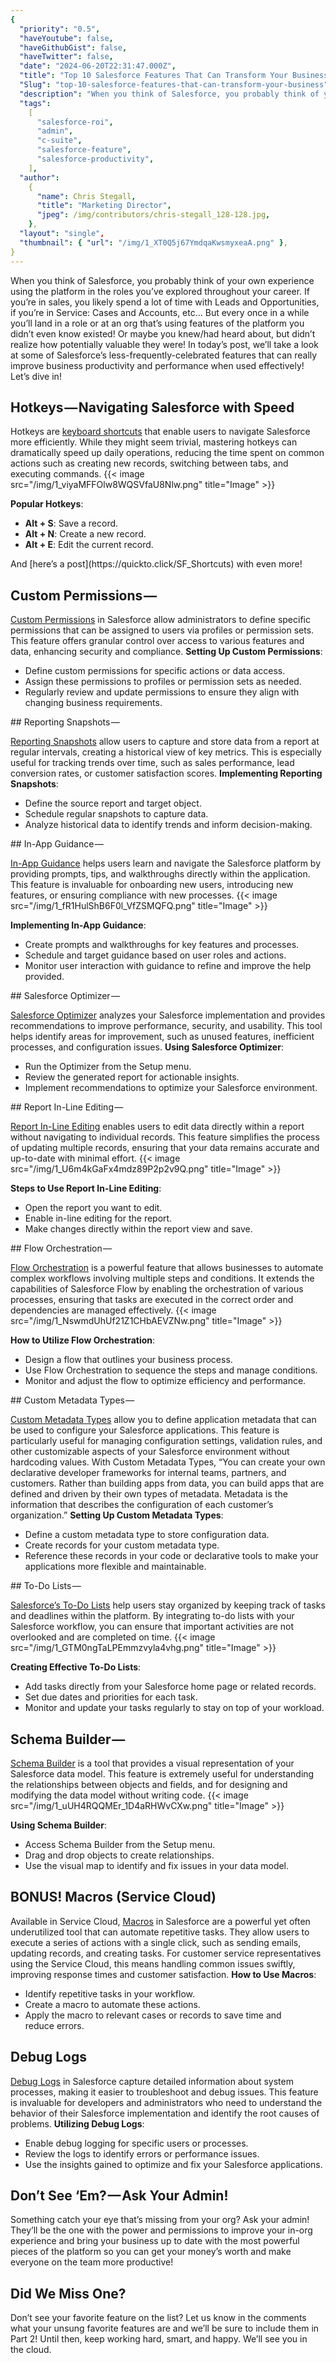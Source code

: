 ```yaml
---
{
  "priority": "0.5",
  "haveYoutube": false,
  "haveGithubGist": false,
  "haveTwitter": false,
  "date": "2024-06-20T22:31:47.000Z",
  "title": "Top 10 Salesforce Features That Can Transform Your Business",
  "Slug": "top-10-salesforce-features-that-can-transform-your-business",
  "description": "When you think of Salesforce, you probably think of your own experience using the platform in the roles you’ve explored throughout your career. If you’re in sales, you likely spend a lot of time with Leads and Opportunities, if you’re in Service: Cases and Accounts, etc… But every once in a while you’ll land in a role or at an org that’s using features of the platform you didn’t even know existed! Or maybe you knew/had heard about, but didn’t realize how potentially valuable they were!.",
  "tags":
    [
      "salesforce-roi",
      "admin",
      "c-suite",
      "salesforce-feature",
      "salesforce-productivity",
    ],
  "author":
    {
      "name": Chris Stegall,
      "title": "Marketing Director",
      "jpeg": /img/contributors/chris-stegall_128-128.jpg,
    },
  "layout": "single",
  "thumbnail": { "url": "/img/1_XT0Q5j67YmdqaKwsmyxeaA.png" },
}
---
```


When you think of Salesforce, you probably think of your own experience using the platform in the roles you’ve explored throughout your career. If you’re in sales, you likely spend a lot of time with Leads and Opportunities, if you’re in Service: Cases and Accounts, etc… But every once in a while you’ll land in a role or at an org that’s using features of the platform you didn’t even know existed! Or maybe you knew/had heard about, but didn’t realize how potentially valuable they were!
In today’s post, we’ll take a look at some of Salesforce’s less-frequently-celebrated features that can really improve business productivity and performance when used effectively!
Let’s dive in!

## Hotkeys — Navigating Salesforce with Speed

Hotkeys are [keyboard shortcuts](https://quickto.click/SF_Shortcuts) that enable users to navigate Salesforce more efficiently. While they might seem trivial, mastering hotkeys can dramatically speed up daily operations, reducing the time spent on common actions such as creating new records, switching between tabs, and executing commands.
{{< image src="/img/1_viyaMFFOlw8WQSVfaU8Nlw.png" title="Image" >}}

<strong>Popular Hotkeys</strong>:

<ul><li><strong>Alt + S</strong>: Save a record.</li><li><strong>Alt + N</strong>: Create a new record.</li><li><strong>Alt + E</strong>: Edit the current record.</li></ul>And [here’s a post](https://quickto.click/SF_Shortcuts) with even more!

## Custom Permissions — 

[Custom Permissions](https://help.salesforce.com/s/articleView?id=sf.custom_perms_overview.htm&language=en_US&type=5) in Salesforce allow administrators to define specific permissions that can be assigned to users via profiles or permission sets. This feature offers granular control over access to various features and data, enhancing security and compliance.
<strong>Setting Up Custom Permissions</strong>:

<ul><li>Define custom permissions for specific actions or data access.</li><li>Assign these permissions to profiles or permission sets as needed.</li><li>Regularly review and update permissions to ensure they align with changing business requirements.</li></ul>
## Reporting Snapshots — 

[Reporting Snapshots](https://help.salesforce.com/s/articleView?id=sf.data_about_analytic_snap.htm&type=5) allow users to capture and store data from a report at regular intervals, creating a historical view of key metrics. This is especially useful for tracking trends over time, such as sales performance, lead conversion rates, or customer satisfaction scores.
<strong>Implementing Reporting Snapshots</strong>:

<ul><li>Define the source report and target object.</li><li>Schedule regular snapshots to capture data.</li><li>Analyze historical data to identify trends and inform decision-making.</li></ul>
## In-App Guidance — 

[In-App Guidance](https://help.salesforce.com/s/articleView?id=sf.customhelp_iag_types.htm&type=5) helps users learn and navigate the Salesforce platform by providing prompts, tips, and walkthroughs directly within the application. This feature is invaluable for onboarding new users, introducing new features, or ensuring compliance with new processes.
{{< image src="/img/1_fR1HulShB6F0l_VfZSMQFQ.png" title="Image" >}}

<strong>Implementing In-App Guidance</strong>:

<ul><li>Create prompts and walkthroughs for key features and processes.</li><li>Schedule and target guidance based on user roles and actions.</li><li>Monitor user interaction with guidance to refine and improve the help provided.</li></ul>
## Salesforce Optimizer — 

[Salesforce Optimizer](https://help.salesforce.com/s/articleView?id=sf.optimizer_kick_off.htm&type=5) analyzes your Salesforce implementation and provides recommendations to improve performance, security, and usability. This tool helps identify areas for improvement, such as unused features, inefficient processes, and configuration issues.
<strong>Using Salesforce Optimizer</strong>:

<ul><li>Run the Optimizer from the Setup menu.</li><li>Review the generated report for actionable insights.</li><li>Implement recommendations to optimize your Salesforce environment.</li></ul>
## Report In-Line Editing — 

[Report In-Line Editing](https://help.salesforce.com/s/articleView?id=release-notes.rn_rd_reports_inline_editing.htm&release=232&type=5) enables users to edit data directly within a report without navigating to individual records. This feature simplifies the process of updating multiple records, ensuring that your data remains accurate and up-to-date with minimal effort.
{{< image src="/img/1_U6m4kGaFx4mdz89P2p2v9Q.png" title="Image" >}}

<strong>Steps to Use Report In-Line Editing</strong>:

<ul><li>Open the report you want to edit.</li><li>Enable in-line editing for the report.</li><li>Make changes directly within the report view and save.</li></ul>
## Flow Orchestration — 

[Flow Orchestration](https://help.salesforce.com/s/articleView?id=sf.orchestrator_flow_orchestrator.htm&type=5) is a powerful feature that allows businesses to automate complex workflows involving multiple steps and conditions. It extends the capabilities of Salesforce Flow by enabling the orchestration of various processes, ensuring that tasks are executed in the correct order and dependencies are managed effectively.
{{< image src="/img/1_NswmdUhUf21Z1CHbAEVZNw.png" title="Image" >}}

<strong>How to Utilize Flow Orchestration</strong>:

<ul><li>Design a flow that outlines your business process.</li><li>Use Flow Orchestration to sequence the steps and manage conditions.</li><li>Monitor and adjust the flow to optimize efficiency and performance.</li></ul>
## Custom Metadata Types — 

[Custom Metadata Types](https://help.salesforce.com/s/articleView?id=sf.custommetadatatypes_overview.htm&type=5) allow you to define application metadata that can be used to configure your Salesforce applications. This feature is particularly useful for managing configuration settings, validation rules, and other customizable aspects of your Salesforce environment without hardcoding values.
With Custom Metadata Types, “You can create your own declarative developer frameworks for internal teams, partners, and customers. Rather than building apps from data, you can build apps that are defined and driven by their own types of metadata. Metadata is the information that describes the configuration of each customer’s organization.”
<strong>Setting Up Custom Metadata Types</strong>:

<ul><li>Define a custom metadata type to store configuration data.</li><li>Create records for your custom metadata type.</li><li>Reference these records in your code or declarative tools to make your applications more flexible and maintainable.</li></ul>
## To-Do Lists — 

[Salesforce’s To-Do Lists](https://help.salesforce.com/s/articleView?id=release-notes.rn_sales_productivity_to_do_list.htm&language=en_US&release=240&type=5) help users stay organized by keeping track of tasks and deadlines within the platform. By integrating to-do lists with your Salesforce workflow, you can ensure that important activities are not overlooked and are completed on time.
{{< image src="/img/1_GTM0ngTaLPEmmzvyla4vhg.png" title="Image" >}}

<strong>Creating Effective To-Do Lists</strong>:

- Add tasks directly from your Salesforce home page or related records.
- Set due dates and priorities for each task.
- Monitor and update your tasks regularly to stay on top of your workload.

## Schema Builder — 

[Schema Builder](https://help.salesforce.com/s/articleView?id=sf.schema_builder.htm&language=en_US&type=5) is a tool that provides a visual representation of your Salesforce data model. This feature is extremely useful for understanding the relationships between objects and fields, and for designing and modifying the data model without writing code.
{{< image src="/img/1_uUH4RQQMEr_1D4aRHWvCXw.png" title="Image" >}}

<strong>Using Schema Builder</strong>:

- Access Schema Builder from the Setup menu.
- Drag and drop objects to create relationships.
- Use the visual map to identify and fix issues in your data model.

## BONUS! Macros (Service Cloud)

Available in Service Cloud, [Macros](https://help.salesforce.com/s/articleView?id=sf.macros_def.htm&type=5) in Salesforce are a powerful yet often underutilized tool that can automate repetitive tasks. They allow users to execute a series of actions with a single click, such as sending emails, updating records, and creating tasks. For customer service representatives using the Service Cloud, this means handling common issues swiftly, improving response times and customer satisfaction.
**How to Use Macros**:

- Identify repetitive tasks in your workflow.
- Create a macro to automate these actions.
- Apply the macro to relevant cases or records to save time and reduce errors.

## Debug Logs

[Debug Logs](https://help.salesforce.com/s/articleView?id=sf.code_debug_log.htm&type=5) in Salesforce capture detailed information about system processes, making it easier to troubleshoot and debug issues. This feature is invaluable for developers and administrators who need to understand the behavior of their Salesforce implementation and identify the root causes of problems.
**Utilizing Debug Logs**:

- Enable debug logging for specific users or processes.
- Review the logs to identify errors or performance issues.
- Use the insights gained to optimize and fix your Salesforce applications.

## Don’t See ‘Em? — Ask Your Admin!

Something catch your eye that’s missing from your org? Ask your admin!
They’ll be the one with the power and permissions to improve your in-org experience and bring your business up to date with the most powerful pieces of the platform so you can get your money’s worth and make everyone on the team more productive!

## Did We Miss One?

Don’t see your favorite feature on the list? Let us know in the comments what your unsung favorite features are and we’ll be sure to include them in Part 2!
Until then, keep working hard, smart, and happy. We’ll see you in the cloud.
